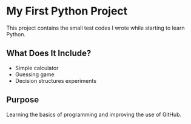# My First Python Project
This project contains the small test codes I wrote while starting to learn Python.

## What Does It Include?
- Simple calculator
- Guessing game
- Decision structures experiments

## Purpose
Learning the basics of programming and improving the use of GitHub.

